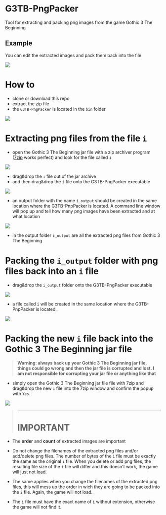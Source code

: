 # G3TB-PngPacker
Tool for extracting and packing png images from the game Gothic 3 The Beginning

## Example
You can edit the extracted images and pack them back into the file

![](readme/screenshot_01.png)

# How to
- clone or download this repo
- extract the zip file
- the `G3TB-PngPacker` is located in the `bin` folder

![](readme/screenshot_02.png)

# Extracting png files from the file `i`
- open the Gothic 3 The Beginning jar file with a zip archiver program ([7zip](https://www.7-zip.de/) works perfect) and look for the file called `i`

![](readme/screenshot_03.png)

- drag&drop the `i` file out of the jar archive
- and then drag&drop the `i` file onto the G3TB-PngPacker executable

![](readme/screenshot_04.png)

- an output folder with the name `i_output` should be created in the same location where the G3TB-PnpPacker is located. A command line window will pop up and tell how many png images have been extracted and at what location

![](readme/screenshot_05.png)

- in the output folder `i_output` are all the extracted png files from Gothic 3 The Beginning

# Packing the `i_output` folder with png files back into an `i` file
- drag&drop the `i_output` folder onto the G3TB-PngPacker executable

![](readme/screenshot_06.png)

- a file called `i` will be created in the same location where the G3TB-PnpPacker is located.

![](readme/screenshot_07.png)

# Packing the new `i` file back into the Gothic 3 The Beginning jar file
>**Warning: always back up your Gothic 3 The Beginning jar file, things could go wrong and then the jar file is corrupted and lost. I am not responsible for corrupting your jar file or anything like that**
- simply open the Gothic 3 The Beginning jar file file with 7zip and drag&drop the new `i` file into the 7zip window and confirm the popup with `Yes`.

![](readme/screenshot_08.png)

>**************
># **IMPORTANT**

- The **order** and **count** of extracted images are important
- Do not change the filenames of the extracted png files and/or add/delete png files. The number of bytes of the `i` file must be exactly the same as the original `i` file. When you delete or add png files, the resulting file size of the `i` file will differ and this doesn't work, the game will just not load.

- The same applies when you change the filenames of the extracted png files, this will mess up the order in wich they are going to be packed into the `i` file. Again, the game will not load.

- The `i` file must have the exact name of `i` without extension, otherwise the game will not find it.
